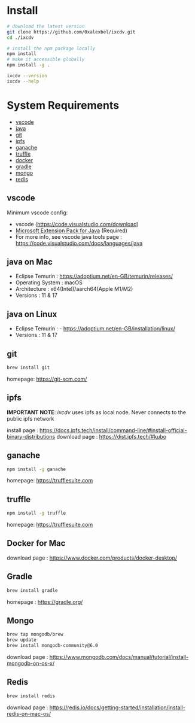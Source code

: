 # Install 

```sh
# download the latest version
git clone https://github.com/0xalexbel/ixcdv.git
cd ./ixcdv

# install the npm package locally 
npm install
# make it accessible globally
npm install -g .

ixcdv --version
ixcdv --help
```

# System Requirements

- [vscode](#vscode)
- [java](#java)
- [git](#git)
- [ipfs](#ipfs)
- [ganache](#ganache)
- [truffle](#truffle)
- [docker](#docker)
- [gradle](#gradle)
- [mongo](#mongo)
- [redis](#redis)

## vscode 

Minimum vscode config:
- vscode (https://code.visualstudio.com/download)
- [Microsoft Extension Pack for Java](https://marketplace.visualstudio.com/items?itemName=vscjava.vscode-java-pack) (Required)
- For more info, see vscode java tools page : https://code.visualstudio.com/docs/languages/java


## java on Mac

- Eclipse Temurin : https://adoptium.net/en-GB/temurin/releases/
- Operating System : macOS
- Architecture : x64(Intel)/aarch64(Apple M1/M2)
- Versions : 11 & 17

## java on Linux
- Eclipse Temurin : - https://adoptium.net/en-GB/installation/linux/
- Versions : 11 & 17

## git

```sh
brew install git
```

homepage: https://git-scm.com/

## ipfs

**IMPORTANT NOTE**: _ixcdv_ uses ipfs as local node. Never connects to the public ipfs network

install page : https://docs.ipfs.tech/install/command-line/#install-official-binary-distributions 
download page : https://dist.ipfs.tech/#kubo

## ganache

```sh
npm install -g ganache
```

homepage: https://trufflesuite.com

## truffle

```sh
npm install -g truffle
```

homepage: https://trufflesuite.com

## Docker for Mac

download page : https://www.docker.com/products/docker-desktop/

## Gradle

```sh
brew install gradle
```

homepage : https://gradle.org/

## Mongo

```sh
brew tap mongodb/brew
brew update
brew install mongodb-community@6.0
```

download page : https://www.mongodb.com/docs/manual/tutorial/install-mongodb-on-os-x/

## Redis

```sh
brew install redis
```

download page : https://redis.io/docs/getting-started/installation/install-redis-on-mac-os/
